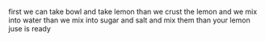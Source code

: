 first we can take bowl and take lemon than we crust the lemon and we mix into water than we mix into sugar and salt and mix them than your lemon juse is ready